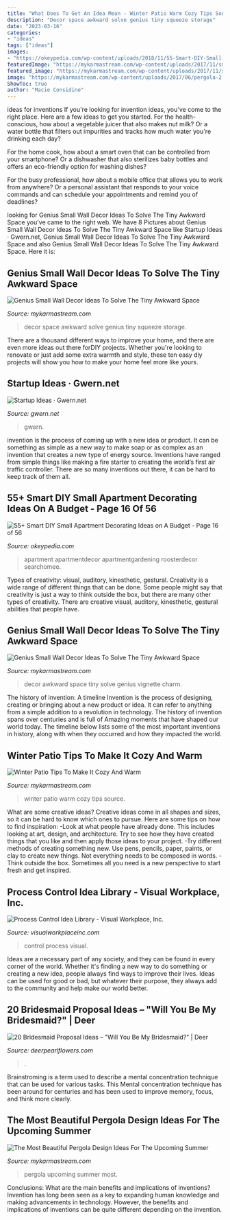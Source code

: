 ```yaml
---
title: "What Does To Get An Idea Mean - Winter Patio Warm Cozy Tips Source"
description: "Decor space awkward solve genius tiny squeeze storage"
date: "2023-03-16"
categories:
- "ideas"
tags: ["ideas"]
images:
- "https://okeypedia.com/wp-content/uploads/2018/11/55-Smart-DIY-Small-Apartment-Decorating-Ideas-on-A-Budget-16.jpg"
featuredImage: "https://mykarmastream.com/wp-content/uploads/2017/11/small-wall-decor-9-.jpg"
featured_image: "https://mykarmastream.com/wp-content/uploads/2017/11/small-wall-decor-10-.jpg"
image: "https://mykarmastream.com/wp-content/uploads/2017/06/pergola-2.png"
ShowToc: true
author: "Macie Considine"
---
```



ideas for inventions
If you're looking for invention ideas, you've come to the right place. Here are a few ideas to get you started.
For the health-conscious, how about a vegetable juicer that also makes nut milk? Or a water bottle that filters out impurities and tracks how much water you're drinking each day?

For the home cook, how about a smart oven that can be controlled from your smartphone? Or a dishwasher that also sterilizes baby bottles and offers an eco-friendly option for washing dishes?

For the busy professional, how about a mobile office that allows you to work from anywhere? Or a personal assistant that responds to your voice commands and can schedule your appointments and remind you of deadlines?

	

		
looking for Genius Small Wall Decor Ideas To Solve The Tiny Awkward Space you've came to the right web. We have 8 Pictures about Genius Small Wall Decor Ideas To Solve The Tiny Awkward Space like Startup Ideas · Gwern.net, Genius Small Wall Decor Ideas To Solve The Tiny Awkward Space and also Genius Small Wall Decor Ideas To Solve The Tiny Awkward Space. Here it is:
		
    
## Genius Small Wall Decor Ideas To Solve The Tiny Awkward Space

<img loading=lazy src="https://mykarmastream.com/wp-content/uploads/2017/11/small-wall-decor-9-.jpg" onerror="this.onerror=null;this.src='https://tse1.mm.bing.net/th?id=OIP.x5Kv34SIu0lsGyTiu6OyWAHaLL&amp;pid=15.1';" alt="Genius Small Wall Decor Ideas To Solve The Tiny Awkward Space">

_Source: mykarmastream.com_

>decor space awkward solve genius tiny squeeze storage. 

	

There are a thousand different ways to improve your home, and there are even more ideas out there forDIY projects. Whether you're looking to renovate or just add some extra warmth and style, these ten easy diy projects will show you how to make your home feel more like yours.

    
## Startup Ideas · Gwern.net

<img loading=lazy src="https://www.gwern.net/images/meme-breakingbad-walterwhite-jessewhatthehellareyoutalkingabout.jpg" onerror="this.onerror=null;this.src='https://tse3.mm.bing.net/th?id=OIP.k7omGJqNyNOLVPTQCkwgMAHaFb&amp;pid=15.1';" alt="Startup Ideas · Gwern.net">

_Source: gwern.net_

>gwern. 

	

invention is the process of coming up with a new idea or product. It can be something as simple as a new way to make soap or as complex as an invention that creates a new type of energy source. Inventions have ranged from simple things like making a fire starter to creating the world’s first air traffic controller. There are so many inventions out there, it can be hard to keep track of them all.

    
## 55+ Smart DIY Small Apartment Decorating Ideas On A Budget - Page 16 Of 56

<img loading=lazy src="https://okeypedia.com/wp-content/uploads/2018/11/55-Smart-DIY-Small-Apartment-Decorating-Ideas-on-A-Budget-16.jpg" onerror="this.onerror=null;this.src='https://tse3.mm.bing.net/th?id=OIP.gt25h8e6We-Lxvi74804xAHaJ4&amp;pid=15.1';" alt="55+ Smart DIY Small Apartment Decorating Ideas on A Budget - Page 16 of 56">

_Source: okeypedia.com_

>apartment apartmentdecor apartmentgardening roosterdecor searchomee. 

	

Types of creativity: visual, auditory, kinesthetic, gestural.
Creativity is a wide range of different things that can be done. Some people might say that creativity is just a way to think outside the box, but there are many other types of creativity. There are creative visual, auditory, kinesthetic, gestural abilities that people have.

    
## Genius Small Wall Decor Ideas To Solve The Tiny Awkward Space

<img loading=lazy src="https://mykarmastream.com/wp-content/uploads/2017/11/small-wall-decor-10-.jpg" onerror="this.onerror=null;this.src='https://tse1.mm.bing.net/th?id=OIP.1SJLY0MbEPc5uoD8aD1tQgHaLH&amp;pid=15.1';" alt="Genius Small Wall Decor Ideas To Solve The Tiny Awkward Space">

_Source: mykarmastream.com_

>decor awkward space tiny solve genius vignette charm. 

	

The history of invention: A timeline
Invention is the process of designing, creating or bringing about a new product or idea. It can refer to anything from a simple addition to a revolution in technology. The history of invention spans over centuries and is full of Amazing moments that have shaped our world today. 
The timeline below lists some of the most important inventions in history, along with when they occurred and how they impacted the world.

    
## Winter Patio Tips To Make It Cozy And Warm

<img loading=lazy src="http://mykarmastream.com/wp-content/uploads/2017/12/winter-pation-ideas-.jpg" onerror="this.onerror=null;this.src='https://tse1.mm.bing.net/th?id=OIP.cuRk1h9LNzDGPU0nqrdzgwDaEs&amp;pid=15.1';" alt="Winter Patio Tips To Make It Cozy And Warm">

_Source: mykarmastream.com_

>winter patio warm cozy tips source. 

	

What are some creative ideas?
Creative ideas come in all shapes and sizes, so it can be hard to know which ones to pursue. Here are some tips on how to find inspiration: 
-Look at what people have already done. This includes looking at art, design, and architecture. Try to see how they have created things that you like and then apply those ideas to your project. 
-Try different methods of creating something new. Use pens, pencils, paper, paints, or clay to create new things. Not everything needs to be composed in words. 
-Think outside the box. Sometimes all you need is a new perspective to start fresh and get inspired.

    
## Process Control Idea Library - Visual Workplace, Inc.

<img loading=lazy src="https://www.visualworkplaceinc.com/wp-content/uploads/2019/02/P41905131.jpg" onerror="this.onerror=null;this.src='https://tse1.mm.bing.net/th?id=OIP.8EiAa0_p-m7MLyOQCvfL0wHaE8&amp;pid=15.1';" alt="Process Control Idea Library - Visual Workplace, Inc.">

_Source: visualworkplaceinc.com_

>control process visual. 

	

Ideas are a necessary part of any society, and they can be found in every corner of the world. Whether it's finding a new way to do something or creating a new idea, people always find ways to improve their lives. Ideas can be used for good or bad, but whatever their purpose, they always add to the community and help make our world better.

    
## 20 Bridesmaid Proposal Ideas – &quot;Will You Be My Bridesmaid?&quot; | Deer

<img loading=lazy src="https://www.deerpearlflowers.com/wp-content/uploads/2018/05/Bridesmaid-Proposal-Box-DIY.jpg" onerror="this.onerror=null;this.src='https://tse4.mm.bing.net/th?id=OIP.Fgdy8qrdq8A3driAl0UkOAHaJ4&amp;pid=15.1';" alt="20 Bridesmaid Proposal Ideas – &quot;Will You Be My Bridesmaid?&quot; | Deer">

_Source: deerpearlflowers.com_

>. 

	

Brainstroming is a term used to describe a mental concentration technique that can be used for various tasks. This Mental concentration technique has been around for centuries and has been used to improve memory, focus, and think more clearly.

    
## The Most Beautiful Pergola Design Ideas For The Upcoming Summer

<img loading=lazy src="https://mykarmastream.com/wp-content/uploads/2017/06/pergola-2.png" onerror="this.onerror=null;this.src='https://tse4.mm.bing.net/th?id=OIP.uNSSnvmCeD98HZ8uLJ3tpwHaKo&amp;pid=15.1';" alt="The Most Beautiful Pergola Design Ideas For The Upcoming Summer">

_Source: mykarmastream.com_

>pergola upcoming summer most. 

	

Conclusions: What are the main benefits and implications of inventions?
Invention has long been seen as a key to expanding human knowledge and making advancements in technology. However, the benefits and implications of inventions can be quite different depending on the invention.

